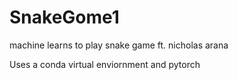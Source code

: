 # SnakeGome1
machine learns to play snake game ft. nicholas arana

Uses a conda virtual enviornment and pytorch

